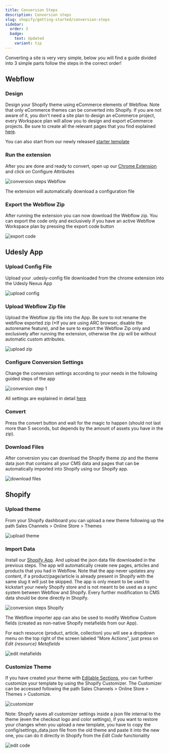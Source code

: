 ```yaml
---
title: Conversion Steps
description: Conversion steps
slug: shopify/getting-started/conversion-steps
sidebar:
  order: 3
  badge:
    text: Updated
    variant: tip
---
```


Converting a site is very very simple, below you will find a guide divided into 3 simple parts follow the steps in the correct order!

## Webflow

### Design
Design your Shopify theme using eCommerce elements of Webflow. Note that only eCommerce themes can be converted into Shopify. If you are not aware of it, you don't need a site plan to design an eCommerce project, every Workspace plan will allow you to design and export eCommerce projects.
Be sure to create all the relevant pages that you find explained [here](/shopify/theme-setup/).

You can also start from our newly released [starter template](https://webflow.com/made-in-webflow/website/shopify-starter-theme-ecoffee)

### Run the extension
After you are done and ready to convert, open up our [Chrome Extension](https://chrome.google.com/webstore/detail/udesly-template-configura/khhgdnefpkphamogndglabaalbpfidbf) and click on Configure Attributes

![conversion steps Webflow](/images/wf-to-shopify-attributes.png)

The extension will automatically download a configuration file

### Export the Webflow Zip
After running the extension you can now download the Webflow zip. You can export the code only and exclusively if you have an active Webflow Workspace plan by pressing the export code button

![export code](/images/export-code.png)

## Udesly App

### Upload Config File
Upload your .udesly-config file downloaded from the chrome extension into the Udesly Nexus App

![upload config](/images/upload-config.png)

### Upload Webflow Zip file
Upload the Webflow zip file into the App. Be sure to not rename the webflow exported zip (*If you are using ARC browser, disable the autorename feature), and be sure to export the Webflow Zip only and exclusively after running the extension, otherwise the zip will be without automatic custom attributes.

![upload zip](/images/upload-webflow-zip.png)

### Configure Conversion Settings
Change the conversion settings according to your needs in the following guided steps of the app

![conversion step 1](/images/shopify-setting-1.png)

All settings are explained in detail [here](/shopify/getting-started/conversion-settings)

### Convert

Press the convert button and wait for the magic to happen (should not last more than 5 seconds, but depends by the amount of assets you have in the zip).

### Download Files

After conversion you can download the Shopify theme zip and the theme data json that contains all your CMS data and pages that can be automatically imported into Shopify using our Shopify app.

![download files](/images/shopify-download.png)

## Shopify

### Upload theme

From your Shopify dashboard you can upload a new theme following up the path Sales Channels > Online Store > Themes

![upload theme](/images/upload-theme-shopify.png)

### Import Data
Install our [Shopify App](https://apps.shopify.com/udesly-webflow-importer). And upload the json data file downloaded in the previous steps. The app will automatically create new pages, articles and products that you had in Webflow. 
Note that the app never updates any content, if a product/page/article is already present in Shopify with the same slug it will just be skipped. The app is only meant to be used to kickstart your newly Shopify store and is not meant to be used as a sync system between Webflow and Shopify. Every further modification to CMS data should be done directly in Shopify. 

![conversion steps Shopify](/images/webflow-importer.png)

The Webflow importer app can also be used to modify Webflow Custom fields (created as non-native Shopify metafields from our App).

For each resource (product, article, collection) you will see a dropdown menu on the top right of the screen labeled "More Actions", just press on *Edit {resource} Metafields*

![edit metafields](/images/edit-metafields.png)


### Customize Theme

If you have created your theme with [Editable Sections](/shopify/general/sections/), you can further customize your template by using the Shopify Customizer. The Customizer can be accessed following the path Sales Channels > Online Store > Themes > Customize.

![customizer](/images/shopify-customizer.png)

Note: Shopify saves all customizer settings inside a json file internal to the theme (even the checkout logo and color settings), if you want to restore your changes when you upload a new template, you have to copy the config/settings_data.json file from the old theme and paste it into the new one, you can do it directly in Shopify from the *Edit Code* functionality

![edit code](/images/settings-data.png)


